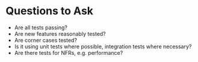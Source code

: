 # Questions to Ask

- Are all tests passing?
- Are new features reasonably tested?
- Are corner cases tested?
- Is it using unit tests where possible, integration tests where necessary?
- Are there tests for NFRs, e.g. performance?
